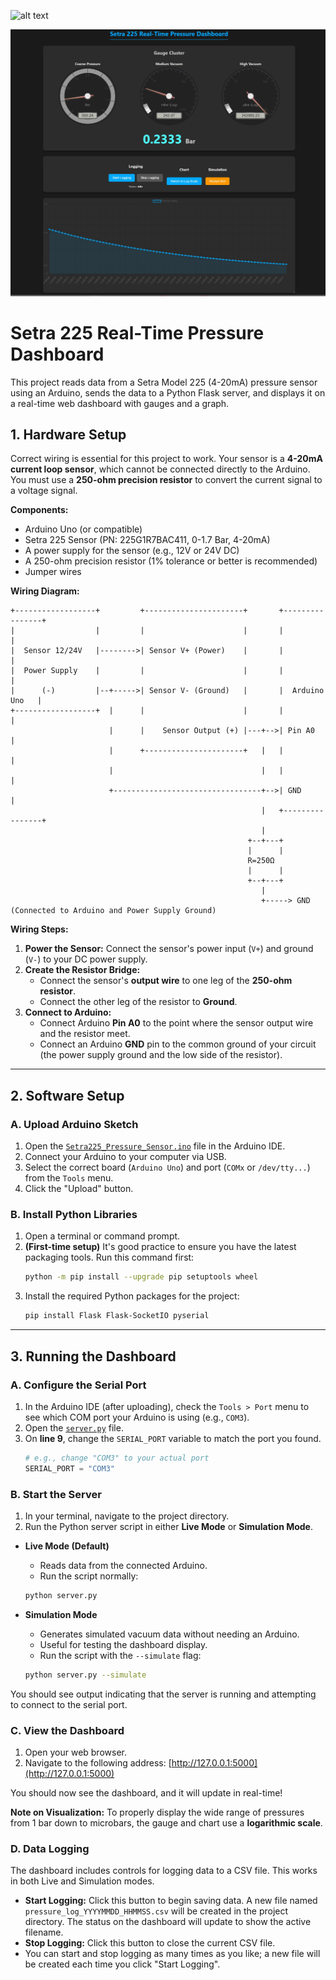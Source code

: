 
![alt text](image.jpg)

![alt text](new_front_end.jpg)



# Setra 225 Real-Time Pressure Dashboard

This project reads data from a Setra Model 225 (4-20mA) pressure sensor using an Arduino, sends the data to a Python Flask server, and displays it on a real-time web dashboard with gauges and a graph.

## 1. Hardware Setup

Correct wiring is essential for this project to work. Your sensor is a **4-20mA current loop sensor**, which cannot be connected directly to the Arduino. You must use a **250-ohm precision resistor** to convert the current signal to a voltage signal.

**Components:**
*   Arduino Uno (or compatible)
*   Setra 225 Sensor (PN: 225G1R7BAC411, 0-1.7 Bar, 4-20mA)
*   A power supply for the sensor (e.g., 12V or 24V DC)
*   A 250-ohm precision resistor (1% tolerance or better is recommended)
*   Jumper wires

**Wiring Diagram:**

```
+------------------+         +----------------------+       +----------------+
|                  |         |                      |       |                |
|  Sensor 12/24V   |-------->| Sensor V+ (Power)    |       |                |
|  Power Supply    |         |                      |       |                |
|      (-)         |--+----->| Sensor V- (Ground)   |       |  Arduino Uno   |
+------------------+  |      |                      |       |                |
                      |      |    Sensor Output (+) |---+-->| Pin A0         |
                      |      +----------------------+   |   |                |
                      |                                 |   |                |
                      +---------------------------------+-->| GND            |
                                                        |   +----------------+
                                                        |
                                                     +--+---+
                                                     |      |
                                                     R=250Ω
                                                     |      |
                                                     +--+---+
                                                        |
                                                        +-----> GND (Connected to Arduino and Power Supply Ground)
```

**Wiring Steps:**
1.  **Power the Sensor:** Connect the sensor's power input (`V+`) and ground (`V-`) to your DC power supply.
2.  **Create the Resistor Bridge:**
    *   Connect the sensor's **output wire** to one leg of the **250-ohm resistor**.
    *   Connect the other leg of the resistor to **Ground**.
3.  **Connect to Arduino:**
    *   Connect Arduino **Pin A0** to the point where the sensor output wire and the resistor meet.
    *   Connect an Arduino **GND** pin to the common ground of your circuit (the power supply ground and the low side of the resistor).

---

## 2. Software Setup

### A. Upload Arduino Sketch
1.  Open the [`Setra225_Pressure_Sensor.ino`](Setra225_Pressure_Sensor.ino:1) file in the Arduino IDE.
2.  Connect your Arduino to your computer via USB.
3.  Select the correct board (`Arduino Uno`) and port (`COMx` or `/dev/tty...`) from the `Tools` menu.
4.  Click the "Upload" button.

### B. Install Python Libraries
1.  Open a terminal or command prompt.
2.  **(First-time setup)** It's good practice to ensure you have the latest packaging tools. Run this command first:
    ```bash
    python -m pip install --upgrade pip setuptools wheel
    ```
3.  Install the required Python packages for the project:
    ```bash
    pip install Flask Flask-SocketIO pyserial
    ```

---

## 3. Running the Dashboard

### A. Configure the Serial Port
1.  In the Arduino IDE (after uploading), check the `Tools > Port` menu to see which COM port your Arduino is using (e.g., `COM3`).
2.  Open the [`server.py`](server.py:1) file.
3.  On **line 9**, change the `SERIAL_PORT` variable to match the port you found.
    ```python
    # e.g., change "COM3" to your actual port
    SERIAL_PORT = "COM3"
    ```

### B. Start the Server
1.  In your terminal, navigate to the project directory.
2.  Run the Python server script in either **Live Mode** or **Simulation Mode**.

*   **Live Mode (Default)**
    *   Reads data from the connected Arduino.
    *   Run the script normally:
    ```bash
    python server.py
    ```

*   **Simulation Mode**
    *   Generates simulated vacuum data without needing an Arduino.
    *   Useful for testing the dashboard display.
    *   Run the script with the `--simulate` flag:
    ```bash
    python server.py --simulate
    ```
You should see output indicating that the server is running and attempting to connect to the serial port.

### C. View the Dashboard
1.  Open your web browser.
2.  Navigate to the following address:
    [http://127.0.0.1:5000](http://127.0.0.1:5000)

You should now see the dashboard, and it will update in real-time!

**Note on Visualization:** To properly display the wide range of pressures from 1 bar down to microbars, the gauge and chart use a **logarithmic scale**.

### D. Data Logging
The dashboard includes controls for logging data to a CSV file. This works in both Live and Simulation modes.
*   **Start Logging:** Click this button to begin saving data. A new file named `pressure_log_YYYYMMDD_HHMMSS.csv` will be created in the project directory. The status on the dashboard will update to show the active filename.
*   **Stop Logging:** Click this button to close the current CSV file.
*   You can start and stop logging as many times as you like; a new file will be created each time you click "Start Logging".
